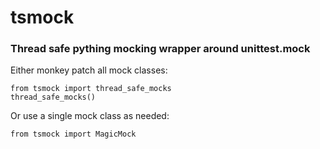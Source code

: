 # tsmock

### Thread safe pything mocking wrapper around unittest.mock

Either monkey patch all mock classes:

```
from tsmock import thread_safe_mocks
thread_safe_mocks()
```

Or use a single mock class as needed:

```
from tsmock import MagicMock
```
